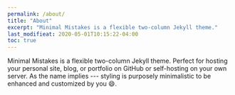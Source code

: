 ```yaml
---
permalink: /about/
title: "About"
excerpt: "Minimal Mistakes is a flexible two-column Jekyll theme."
last_modifieat: 2020-05-01T10:15:22-04:00
toc: true
---
```


Minimal Mistakes is a flexible two-column Jekyll theme. Perfect for hosting your personal site, blog, or portfolio on GitHub or self-hosting on your own server. As the name implies --- styling is purposely minimalistic to be enhanced and customized by you :smile:.

